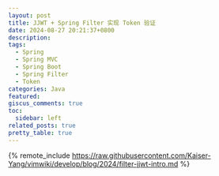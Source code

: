 ```yaml
---
layout: post
title: JJWT + Spring Filter 实现 Token 验证
date: 2024-08-27 20:21:37+0800
description:
tags:
  - Spring
  - Spring MVC
  - Spring Boot
  - Spring Filter
  - Token
categories: Java
featured:
giscus_comments: true
toc:
  sidebar: left
related_posts: true
pretty_table: true
---
```


{% remote_include https://raw.githubusercontent.com/Kaiser-Yang/vimwiki/develop/blog/2024/filter-jjwt-intro.md %}

